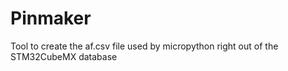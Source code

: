 # Pinmaker
Tool to create the af.csv file used by micropython right out of the STM32CubeMX database
